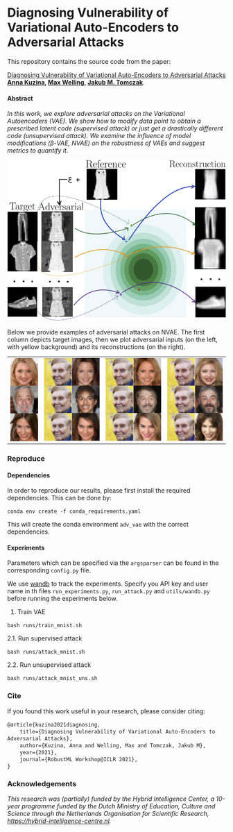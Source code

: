 # Diagnosing Vulnerability of Variational Auto-Encoders to Adversarial Attacks

This repository contains the source code from the paper:

[Diagnosing Vulnerability of Variational Auto-Encoders to Adversarial Attacks](https://arxiv.org/abs/2103.06701) 
<br/>**[Anna Kuzina](https://akuzina.github.io/), [Max Welling](https://staff.fnwi.uva.nl/m.welling/), [Jakub M. Tomczak](https://jmtomczak.github.io/)**.
#### Abstract
*In this work, we explore adversarial attacks on the Variational Autoencoders (VAE). We show how to modify data point to obtain a prescribed latent code (supervised attack) or just get a drastically different code (unsupervised attack). We examine the influence of model modifications ($\beta$-VAE, NVAE) on the robustness of VAEs and suggest metrics to quantify it.*

<img src="img/intro_im.png" alt="superised attack" width="700"/>

Below we provide examples of adversarial attacks on NVAE. 
The first column depicts target images, then we plot adversarial inputs  (on the left, with yellow background) and its reconstructions (on the right). 
<table><tr>
<td> <img src="img/nvae_Target.png" alt="Drawing" style="width: 100px;"/> </td>
<td> <img src="img/Sup_sample_c1.png" alt="Drawing" style="width: 200px;"/> </td>
<td> <img src="img/Sup_sample_c2.png" alt="Drawing" style="width: 200px;"/> </td>
<td> <img src="img/Sup_sample_c4.png" alt="Drawing" style="width: 200px;"/> </td>
</tr></table>

### Reproduce

#### Dependencies
In order to reproduce our results, please first install the required dependencies. This can be done by:
```
conda env create -f conda_requirements.yaml
```
This will create the conda environment `adv_vae` with the correct dependencies.

#### Experiments 
Parameters which can be specified via the `argsparser` can be found in the corresponding `config.py` file.

We use [wandb](https://wandb.ai) to track the experiments. Specify you API key and user name in th files `run_experiments.py`, `run_attack.py` and `utils/wandb.py` before running the experiments below.  

1. Train VAE
```
bash runs/train_mnist.sh
```
2.1. Run supervised attack
```
bash runs/attack_mnist.sh
```
2.2. Run unsupervised attack
```
bash runs/attack_mnist_uns.sh
```

### Cite
If you found this work useful in your research, please consider citing:
```
@article{kuzina2021diagnosing,
	title={Diagnosing Vulnerability of Variational Auto-Encoders to Adversarial Attacks},
	author={Kuzina, Anna and Welling, Max and Tomczak, Jakub M},
	year={2021},
    journal={RobustML Workshop@ICLR 2021},
}
```

### Acknowledgements
*This research was (partially) funded by the Hybrid Intelligence Center, a 10-year programme  funded by the Dutch Ministry of Education, Culture and Science through the Netherlands  Organisation for Scientific Research, https://hybrid-intelligence-centre.nl.*
